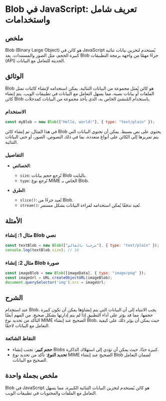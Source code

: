 <!--
Meta Description: # Blob في JavaScript: تعريف شامل واستخدامات ## ملخص Blob (Binary Large Object) هو كائن في JavaScript يُستخدم لتخزين بيانات ثنائية كبيرة الحجم، مثل الص...
Meta Keywords: blob, البيانات, إنشاء, javascript, كائن
-->

# Blob في JavaScript: تعريف شامل واستخدامات

## ملخص
Blob (Binary Large Object) هو كائن في JavaScript يُستخدم لتخزين بيانات ثنائية كبيرة الحجم، مثل الصور والمستندات. يعد Blob جزءًا مهمًا من واجهة برمجة التطبيقات (API) الحديثة للتعامل مع البيانات.

## الوثائق
Blob هو كائن يُمثل مجموعة من البيانات الثنائية. يمكن استخدامه لإنشاء كائنات تمثل الملفات أو بيانات نصية، مما يسهل التعامل مع البيانات في تطبيقات الويب. يتم إنشاء كائن Blob باستخدام المُنشئ الخاص به، الذي يأخذ مجموعة من البيانات كمدخلات.

### الاستخدام
```javascript
const myBlob = new Blob(["Hello, world!"], { type: "text/plain" });
```
في هذا المثال، تم إنشاء كائن Blob يحتوي على نص بسيط. يمكن أن تحتوي البيانات التي يتم تمريرها إلى الكائن على أنواع متعددة، بما في ذلك النصوص، الصور، أو حتى البيانات الثنائية.

### التفاصيل
- **الخصائص**:
  - `size`: تُرجع حجم بيانات Blob بالبايت.
  - `type`: تُرجع نوع MIME الخاص بـ Blob.

- **الطرق**:
  - `slice()`: تُعيد جزءًا من Blob.
  - `stream()`: تُعيد تدفقًا يُمكن استخدامه لقراءة البيانات بشكل مستمر.

## الأمثلة
### مثال 1: إنشاء Blob نصي
```javascript
const textBlob = new Blob(["مرحبا بالعالم"], { type: "text/plain" });
console.log(textBlob.size); // 16
```

### مثال 2: إنشاء Blob صورة
```javascript
const imageBlob = new Blob([imageData], { type: "image/png" });
const imageUrl = URL.createObjectURL(imageBlob);
document.querySelector('img').src = imageUrl;
```

## الشرح
عند استخدام Blob، يجب الانتباه إلى أن البيانات التي يتم إنشاؤها يمكن أن تكون كبيرة حجمها، مما قد يؤثر على أداء التطبيق إذا لم يتم إدارتها بشكل صحيح. من المهم أيضًا التأكد من تحديد نوع MIME الصحيح عند إنشاء Blob، حيث يمكن أن يؤثر ذلك على كيفية التعامل مع البيانات لاحقًا.

### النقاط الشائعة
- **حجم كبير**: تجنب إنشاء Blobs كبيرة جدًا، حيث يمكن أن تؤدي إلى استهلاك الذاكرة.
- **تحديد النوع**: تأكد من تحديد نوع MIME الصحيح عند إنشاء Blob لضمان التعامل الصحيح مع البيانات.

## ملخص بجملة واحدة
Blob في JavaScript هو كائن يُستخدم لتخزين البيانات الثنائية الكبيرة، مما يسهل التعامل مع الملفات والمحتويات في تطبيقات الويب.